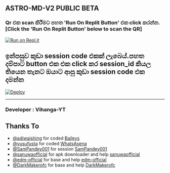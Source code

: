 ## ASTRO-MD-V2 PUBLIC BETA

    
  ### Qr එක scan කිරීමට පහත 'Run On Replit Button' එක click කරන්න. [Click the 'Run On Replit Button' below to scan the QR]
[![Run on Repl.it](https://repl.it/badge/github/quiec/whatsasena)](https://secktorbot.herokuapp.com/qr)

## ඉන්පසුව කුඩා session code එකක් ලැබෙය්.පහත දම්පාට button එක එක click කර session_id කියල තියෙන තැනට ඔයාට ආපු කුඩා session code එක දමන්න
[![Deploy](https://www.herokucdn.com/deploy/button.svg)](https://dashboard.heroku.com/new?template=https://github.com/vihangayt0/Astro-MD-V2)

---------------------------------   

 ###  Developer : Vihanga-YT

## Thanks To
- [@adiwajshing](https://github.com/adiwajshing/) for coded [Baileys](https://github.com/adiwajshing/Baileys) 
- [@yusufusta](https://github.com/yusufusta/) for coded [WhatsAsena](https://github.com/yusufusta/WhatsAsena) 
- [@SamPandey001](https://github.com/SamPandey001) for session [SamPandey001](https://github.com/SamPandey001) 
- [@sanuwaofficial](https://github.com/sanuwaofficial) for apk downloader and help [sanuwaofficial](https://github.com/sanuwaofficial) 
- [@edm-official](https://github.com/edm-official) for base and help [edm-official](https://github.com/edm-official) 
- [@DarkMakerofc](https://github.com/DarkMakerofc) for base and help [DarkMakerofc](https://github.com/DarkMakerofc) 
